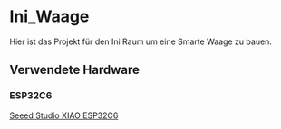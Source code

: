 # Ini_Waage
Hier ist das Projekt für den Ini Raum um eine Smarte Waage zu bauen.

## Verwendete Hardware
### ESP32C6
[Seeed Studio XIAO ESP32C6](https://wiki.seeedstudio.com/xiao_esp32c6_getting_started/)

